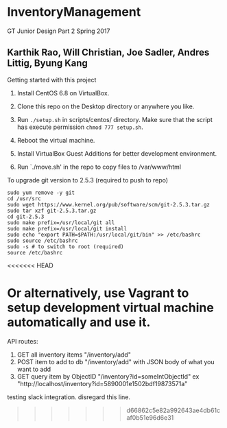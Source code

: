 # InventoryManagement
GT Junior Design Part 2 Spring 2017

Karthik Rao, Will Christian, Joe Sadler, Andres Littig, Byung Kang
----
Getting started with this project

1. Install CentOS 6.8 on VirtualBox.

2. Clone this repo on the Desktop directory or anywhere you like.

3. Run `./setup.sh` in scripts/centos/ directory. Make sure that the script has execute permission `chmod 777 setup.sh`.

4. Reboot the virtual machine.

5. Install VirtualBox Guest Additions for better development environment.

6. Run `./move.sh' in the repo to copy files to /var/www/html

To upgrade git version to 2.5.3 (required to push to repo)

```
sudo yum remove -y git
cd /usr/src
sudo wget https://www.kernel.org/pub/software/scm/git-2.5.3.tar.gz
sudo tar xzf git-2.5.3.tar.gz
cd git-2.5.3
sudo make prefix=/usr/local/git all
sudo make prefix=/usr/local/git install
sudo echo "export PATH=$PATH:/usr/local/git/bin" >> /etc/bashrc
sudo source /etc/bashrc
sudo -s # to switch to root (required)
source /etc/bashrc
```
<<<<<<< HEAD

Or alternatively, use Vagrant to setup development virtual machine automatically and use it.
=======
API routes:

1. GET all inventory items "/inventory/add"
2. POST item to add to db "/inventory/add" with JSON body of what you want to add
3. GET query item by ObjectID "/inventory?id=someIntObjectId"
ex "http://localhost/inventory?id=5890001e1502bdf19873571a"

testing slack integration. disregard this line.
>>>>>>> d66862c5e82a992643ae4db61caf0b51e96d6e31
